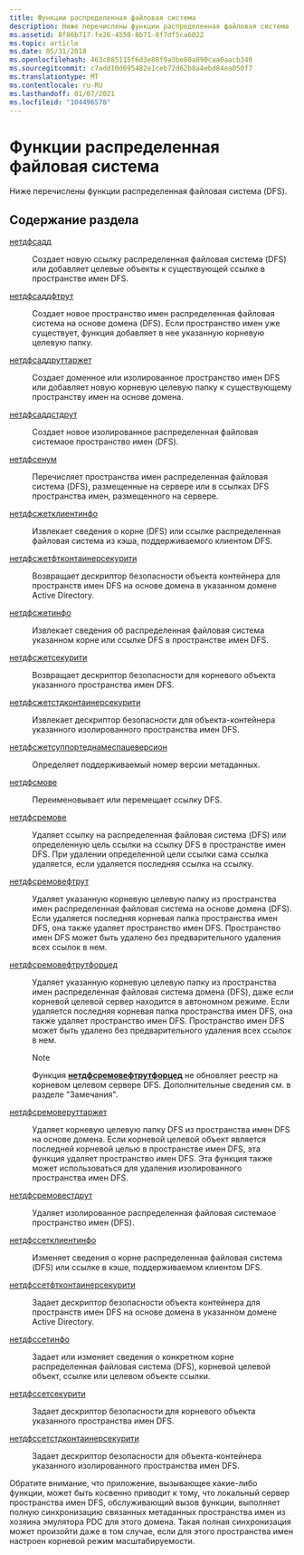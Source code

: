 ```yaml
---
title: Функции распределенная файловая система
description: Ниже перечислены функции распределенная файловая система (DFS).
ms.assetid: 8f86b717-fe26-4550-8b71-8f7df5ca6022
ms.topic: article
ms.date: 05/31/2018
ms.openlocfilehash: 463c085115f6d3e88f9a3be80a890caa0aacb340
ms.sourcegitcommit: c7add10d695482e1ceb72d62b8a4ebd84ea050f7
ms.translationtype: MT
ms.contentlocale: ru-RU
ms.lasthandoff: 01/07/2021
ms.locfileid: "104496578"
---
```

# <a name="distributed-file-system-functions"></a>Функции распределенная файловая система

Ниже перечислены функции распределенная файловая система (DFS).

## <a name="in-this-section"></a>Содержание раздела

<dl> <dt>

[нетдфсадд](/windows/desktop/api/lmdfs/nf-lmdfs-netdfsadd)
</dt> <dd>
Создает новую ссылку распределенная файловая система (DFS) или добавляет целевые объекты к существующей ссылке в пространстве имен DFS.

</dd> <dt>

[нетдфсаддфтрут](/windows/desktop/api/lmdfs/nf-lmdfs-netdfsaddftroot)
</dt> <dd>
Создает новое пространство имен распределенная файловая система на основе домена (DFS). Если пространство имен уже существует, функция добавляет в нее указанную корневую целевую папку.

</dd> <dt>

[нетдфсаддруттаржет](/windows/desktop/api/lmdfs/nf-lmdfs-netdfsaddroottarget)
</dt> <dd>
Создает доменное или изолированное пространство имен DFS или добавляет новую корневую целевую папку к существующему пространству имен на основе домена.

</dd> <dt>

[нетдфсаддстдрут](/windows/desktop/api/lmdfs/nf-lmdfs-netdfsaddstdroot)
</dt> <dd>
Создает новое изолированное распределенная файловая системаое пространство имен (DFS).

</dd> <dt>

[нетдфсенум](/windows/desktop/api/lmdfs/nf-lmdfs-netdfsenum)
</dt> <dd>
Перечисляет пространства имен распределенная файловая система (DFS), размещенные на сервере или в ссылках DFS пространства имен, размещенного на сервере.

</dd> <dt>

[нетдфсжетклиентинфо](/windows/desktop/api/lmdfs/nf-lmdfs-netdfsgetclientinfo)
</dt> <dd>
Извлекает сведения о корне (DFS) или ссылке распределенная файловая система из кэша, поддерживаемого клиентом DFS.

</dd> <dt>

[нетдфсжетфтконтаинерсекурити](/windows/desktop/api/lmdfs/nf-lmdfs-netdfsgetftcontainersecurity)
</dt> <dd>
Возвращает дескриптор безопасности объекта контейнера для пространств имен DFS на основе домена в указанном домене Active Directory.

</dd> <dt>

[нетдфсжетинфо](/windows/desktop/api/lmdfs/nf-lmdfs-netdfsgetinfo)
</dt> <dd>
Извлекает сведения об распределенная файловая система указанном корне или ссылке DFS в пространстве имен DFS.

</dd> <dt>

[нетдфсжетсекурити](/windows/desktop/api/lmdfs/nf-lmdfs-netdfsgetsecurity)
</dt> <dd>
Возвращает дескриптор безопасности для корневого объекта указанного пространства имен DFS.

</dd> <dt>

[нетдфсжетстдконтаинерсекурити](/windows/desktop/api/lmdfs/nf-lmdfs-netdfsgetstdcontainersecurity)
</dt> <dd>
Извлекает дескриптор безопасности для объекта-контейнера указанного изолированного пространства имен DFS.

</dd> <dt>

[нетдфсжетсуппортеднамеспацеверсион](/windows/desktop/api/lmdfs/nf-lmdfs-netdfsgetsupportednamespaceversion)
</dt> <dd>
Определяет поддерживаемый номер версии метаданных.

</dd> <dt>

[нетдфсмове](/windows/desktop/api/lmdfs/nf-lmdfs-netdfsmove)
</dt> <dd>
Переименовывает или перемещает ссылку DFS.

</dd> <dt>

[нетдфсремове](/windows/desktop/api/lmdfs/nf-lmdfs-netdfsremove)
</dt> <dd>
Удаляет ссылку на распределенная файловая система (DFS) или определенную цель ссылки на ссылку DFS в пространстве имен DFS. При удалении определенной цели ссылки сама ссылка удаляется, если удаляется последняя ссылка на ссылку.

</dd> <dt>

[нетдфсремовефтрут](/windows/desktop/api/lmdfs/nf-lmdfs-netdfsremoveftroot)
</dt> <dd>
Удаляет указанную корневую целевую папку из пространства имен распределенная файловая система на основе домена (DFS). Если удаляется последняя корневая папка пространства имен DFS, она также удаляет пространство имен DFS. Пространство имен DFS может быть удалено без предварительного удаления всех ссылок в нем.

</dd> <dt>

[нетдфсремовефтрутфорцед](/windows/desktop/api/lmdfs/nf-lmdfs-netdfsremoveftrootforced)
</dt> <dd>
Удаляет указанную корневую целевую папку из пространства имен распределенная файловая система домена (DFS), даже если корневой целевой сервер находится в автономном режиме. Если удаляется последняя корневая папка пространства имен DFS, она также удаляет пространство имен DFS. Пространство имен DFS может быть удалено без предварительного удаления всех ссылок в нем.

> [!Note]
> Функция [**нетдфсремовефтрутфорцед**](/windows/desktop/api/lmdfs/nf-lmdfs-netdfsremoveftrootforced) не обновляет реестр на корневом целевом сервере DFS. Дополнительные сведения см. в разделе "Замечания".

</dd> <dt>

[нетдфсремоверуттаржет](/windows/desktop/api/lmdfs/nf-lmdfs-netdfsremoveroottarget)
</dt> <dd>
Удаляет корневую целевую папку DFS из пространства имен DFS на основе домена. Если корневой целевой объект является последней корневой целью в пространстве имен DFS, эта функция удаляет пространство имен DFS. Эта функция также может использоваться для удаления изолированного пространства имен DFS.

</dd> <dt>

[нетдфсремовестдрут](/windows/desktop/api/lmdfs/nf-lmdfs-netdfsremovestdroot)
</dt> <dd>
Удаляет изолированное распределенная файловая системаое пространство имен (DFS).

</dd> <dt>

[нетдфссетклиентинфо](/windows/desktop/api/lmdfs/nf-lmdfs-netdfssetclientinfo)
</dt> <dd>
Изменяет сведения о корне распределенная файловая система (DFS) или ссылке в кэше, поддерживаемом клиентом DFS.

</dd> <dt>

[нетдфссетфтконтаинерсекурити](/windows/desktop/api/lmdfs/nf-lmdfs-netdfssetftcontainersecurity)
</dt> <dd>
Задает дескриптор безопасности объекта контейнера для пространств имен DFS на основе домена в указанном домене Active Directory.

</dd> <dt>

[нетдфссетинфо](/windows/desktop/api/lmdfs/nf-lmdfs-netdfssetinfo)
</dt> <dd>
Задает или изменяет сведения о конкретном корне распределенная файловая система (DFS), корневой целевой объект, ссылке или целевом объекте ссылки.

</dd> <dt>

[нетдфссетсекурити](/windows/desktop/api/lmdfs/nf-lmdfs-netdfssetsecurity)
</dt> <dd>
Задает дескриптор безопасности для корневого объекта указанного пространства имен DFS.

</dd> <dt>

[нетдфссетстдконтаинерсекурити](/windows/desktop/api/lmdfs/nf-lmdfs-netdfssetstdcontainersecurity)
</dt> <dd>
Задает дескриптор безопасности для объекта-контейнера указанного изолированного пространства имен DFS.

</dd> </dl>

Обратите внимание, что приложение, вызывающее какие-либо функции, может быть косвенно приводит к тому, что локальный сервер пространства имен DFS, обслуживающий вызов функции, выполняет полную синхронизацию связанных метаданных пространства имен из хозяина эмулятора PDC для этого домена. Такая полная синхронизация может произойти даже в том случае, если для этого пространства имен настроен корневой режим масштабируемости.
